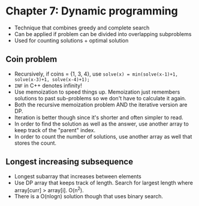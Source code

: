 Chapter 7: Dynamic programming
===
 * Technique that combines greedy and complete search
 * Can be applied if problem can be divided into overlapping subproblems
 * Used for counting solutions + optimal solution

Coin problem
---
 * Recursively, if coins = {1, 3, 4}, use `solve(x) = min(solve(x-1)+1, solve(x-3)+1, solve(x-4)+1);`
 * `INF` in C++ denotes infinity!
 * Use memoization to speed things up. Memoization just remembers solutions to past sub-problems so we don't have to calculate it again.
 * Both the recursive memoization problem AND the iterative version are DP. 
 * Iteration is better though since it's shorter and often simpler to read.
 * In order to find the solution as well as the answer, use another array to keep track of the "parent" index.
 * In order to count the number of solutions, use another array as well that stores the count.

Longest increasing subsequence
---
 * Longest subarray that increases between elements
 * Use DP array that keeps track of length. Search for largest length where array[curr] > array[i]. O(n<sup>2</sup>). 
 * There is a O(nlogn) solution though that uses binary search.
